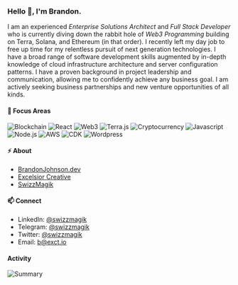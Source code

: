 ### Hello 👋, I'm Brandon.

I am an experienced *Enterprise Solutions Architect* and *Full Stack Developer* who is currently diving down the rabbit hole of *Web3 Programming* building on Terra, Solana, and Ethereum (in that order). I recently left my day job to free up time for my relentless pursuit of next generation technologies. I have a broad range of software development skills augmented by in-depth knowledge of cloud infrastructure architecture and server configuration patterns. I have a proven background in project leadership and communication, allowing me to confidently achieve any business goal. I am actively seeking business partnerships and new venture opportunities of all kinds.

#### 🔭 Focus Areas

![Blockchain](https://badgen.net/badge/Blockchain/|/cyan "Blockchain")
![React](https://badgen.net/badge/React/|/green "React")
![Web3](https://badgen.net/badge/Web3/|/yellow "Web3")
![Terra.js](https://badgen.net/badge/Terra.js/|/orange "Terra.js")
![Cryptocurrency](https://badgen.net/badge/Cryptocurrency/|/red "Cryptocurrency")
![Javascript](https://badgen.net/badge/Javascript/|/yellow "Javascript")
![Node.js](https://badgen.net/badge/Node.JS/|/green "Node.js")
![AWS](https://badgen.net/badge/AWS/|/orange "AWS")
![CDK](https://badgen.net/badge/CDK/|/blue "CDK")
![Wordpress](https://badgen.net/badge/Wordpress/|/grey "Wordpress")

#### ⚡ About
- [BrandonJohnson.dev](https://brandonjohnson.dev)
- [Excelsior Creative](https://exct.io)
- [SwizzMagik](https://www.swizzmagik.com)

#### 📫 Connect
- LinkedIn: [@swizzmagik](https://www.linkedin.com/in/swizzmagik/)
- Telegram: [@swizzmagik](https://t.me/swizzmagik)
- Twitter: [@swizzmagik](https://twitter.com/swizzmagik)
- Email: [b@exct.io](mailto:b@exct.io)

#### Activity

![Summary](https://github-profile-summary-cards.vercel.app/api/cards/profile-details?username=swizzmagik&theme=vue)


 
<!--
**swizzmagik/swizzmagik** is a ✨ _special_ ✨ repository because its `README.md` (this file) appears on your GitHub profile.

Here are some ideas to get you started:

- 🔭 I’m currently working on ...
- 🌱 I’m currently learning ...
- 👯 I’m looking to collaborate on ...
- 🤔 I’m looking for help with ...
- 💬 Ask me about ...
- 📫 How to reach me: ...
- ⚡ Fun fact: ...
-->
